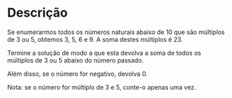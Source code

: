 # Descrição
Se enumerarmos todos os números naturais abaixo de 10 que são múltiplos de 3 ou 5, obtemos 3, 5, 6 e 9. A soma destes múltiplos é 23.

Termine a solução de modo a que esta devolva a soma de todos os múltiplos de 3 ou 5 abaixo do número passado.

Além disso, se o número for negativo, devolva 0.

Nota: se o número for múltiplo de 3 e 5, conte-o apenas uma vez.
